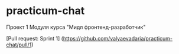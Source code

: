 # practicum-chat

Проект 1 Модуля курса "Мидл фронтенд-разработчик"

[Pull request: Sprint 1] (https://github.com/valyaevadaria/practicum-chat/pull/1)
